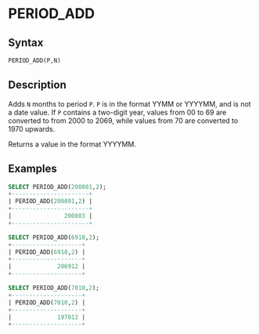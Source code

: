 # PERIOD_ADD

## Syntax

```sql
PERIOD_ADD(P,N)
```

## Description

Adds `N` months to period `P`. `P` is in the format YYMM or YYYYMM, and is not a date value. If `P` contains a two-digit year, values from 00 to 69 are converted to from 2000 to 2069, while values from 70 are converted to 1970 upwards.

Returns a value in the format YYYYMM.

## Examples

```sql
SELECT PERIOD_ADD(200801,2);
+----------------------+
| PERIOD_ADD(200801,2) |
+----------------------+
|               200803 |
+----------------------+

SELECT PERIOD_ADD(6910,2);
+--------------------+
| PERIOD_ADD(6910,2) |
+--------------------+
|             206912 |
+--------------------+

SELECT PERIOD_ADD(7010,2);
+--------------------+
| PERIOD_ADD(7010,2) |
+--------------------+
|             197012 |
+--------------------+
```